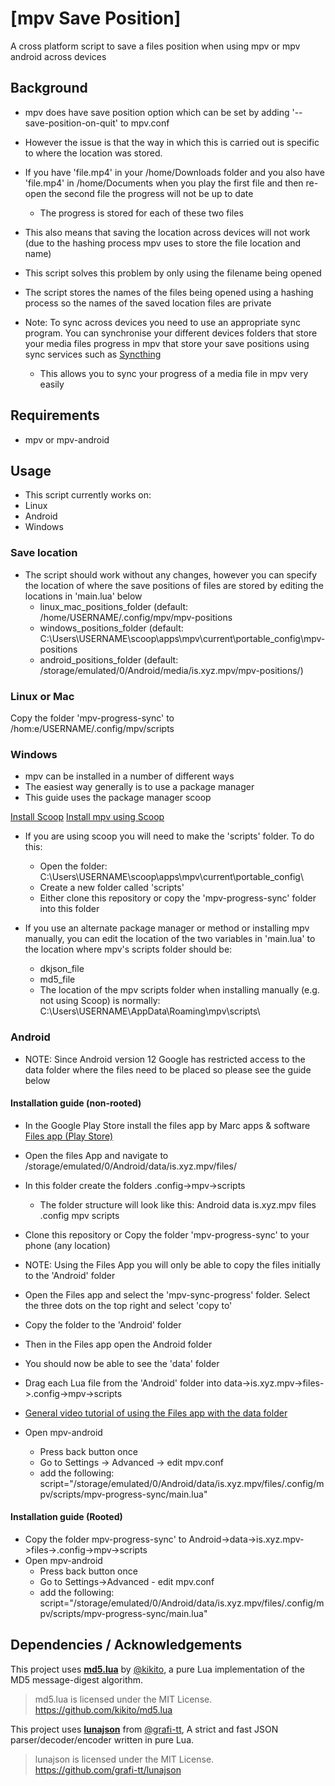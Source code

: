# [mpv Save Position]

A cross platform script to save a files position when using mpv or mpv android across devices

## Background

- mpv does have save position option which can be set by adding '--save-position-on-quit' to mpv.conf
- However the issue is that the way in which this is carried out is specific to where the location was stored.
- If you have 'file.mp4' in your /home/Downloads folder and you also have 'file.mp4' in /home/Documents when you play the first file and then re-open the second file the progress will not be up to date
  - The progress is stored for each of these two files
- This also means that saving the location across devices will not work (due to the hashing process mpv uses to store the file location and name)

- This script solves this problem by only using the filename being opened
- The script stores the names of the files being opened using a hashing process so the names of the saved location files are private
- Note: To sync across devices you need to use an appropriate sync program. You can synchronise your different devices folders that store your media files progress in mpv that store your save positions using sync services such as [Syncthing](https://syncthing.net/)
  - This allows you to sync your progress of a media file in mpv very easily

## Requirements

- mpv or mpv-android

## Usage

- This script currently works on:
- Linux
- Android
- Windows

### Save location

- The script should work without any changes, however you can specify the location of where the save positions of files are stored by editing the locations in 'main.lua' below
  - linux_mac_positions_folder (default: /home/USERNAME/.config/mpv/mpv-positions
  - windows_positions_folder (default: C:\Users\USERNAME\scoop\apps\mpv\current\portable_config\mpv-positions
  - android_positions_folder (default: /storage/emulated/0/Android/media/is.xyz.mpv/mpv-positions/)

### Linux or Mac

Copy the folder 'mpv-progress-sync' to /hom:e/USERNAME/.config/mpv/scripts

### Windows

- mpv can be installed in a number of different ways
- The easiest way generally is to use a package manager
- This guide uses the package manager scoop

[Install Scoop](https://scoop.sh)
[Install mpv using Scoop](https://scoop.sh/#/apps?q=mpv&id=b05b47128464d8969416289383fbfc69a47353e3)

- If you are using scoop you will need to make the 'scripts' folder. To do this:

  - Open the folder: C:\Users\USERNAME\scoop\apps\mpv\current\portable_config\
  - Create a new folder called 'scripts'
  - Either clone this repository or copy the 'mpv-progress-sync' folder into this folder

- If you use an alternate package manager or method or installing mpv manually, you can edit the location of the two variables in 'main.lua' to the location where mpv's scripts folder should be:
  - dkjson_file
  - md5_file
  - The location of the mpv scripts folder when installing manually (e.g. not using Scoop) is normally: C:\Users\USERNAME\AppData\Roaming\mpv\scripts\

### Android

- NOTE: Since Android version 12 Google has restricted access to the data folder where the files need to be placed so please see the guide below

#### Installation guide (non-rooted)

- In the Google Play Store install the files app by Marc apps & software [Files app (Play Store)](https://play.google.com/store/apps/details?id=com.marc.files)

- Open the files App and navigate to /storage/emulated/0/Android/data/is.xyz.mpv/files/
- In this folder create the folders .config->mpv->scripts

  - The folder structure will look like this:
    Android
    data
    is.xyz.mpv
    files
    .config
    mpv
    scripts

- Clone this repository or Copy the folder 'mpv-progress-sync' to your phone (any location)
- NOTE: Using the Files App you will only be able to copy the files initially to the 'Android' folder
- Open the Files app and select the 'mpv-sync-progress' folder. Select the three dots on the top right and select 'copy to'
- Copy the folder to the 'Android' folder
- Then in the Files app open the Android folder
- You should now be able to see the 'data' folder
- Drag each Lua file from the 'Android' folder into data->is.xyz.mpv->files->.config->mpv->scripts
- [General video tutorial of using the Files app with the data folder](https://www.youtube.com/watch?v=HGzRx_HxrmQ)

- Open mpv-android
  - Press back button once
  - Go to Settings -> Advanced -> edit mpv.conf
  - add the following: script="/storage/emulated/0/Android/data/is.xyz.mpv/files/.config/mpv/scripts/mpv-progress-sync/main.lua"

#### Installation guide (Rooted)

- Copy the folder mpv-progress-sync' to Android->data->is.xyz.mpv->files->.config->mpv->scripts
- Open mpv-android
  - Press back button once
  - Go to Settings->Advanced - edit mpv.conf
  - add the following: script="/storage/emulated/0/Android/data/is.xyz.mpv/files/.config/mpv/scripts/mpv-progress-sync/main.lua"

## Dependencies / Acknowledgements

This project uses [**md5.lua**](https://github.com/kikito/md5.lua) by [@kikito](https://github.com/kikito), a pure Lua implementation of the MD5 message-digest algorithm.

> md5.lua is licensed under the MIT License.  
> https://github.com/kikito/md5.lua

This project uses [**lunajson**](https://github.com/grafi-tt/lunajson) from [@grafi-tt](https://github.com/grafi-tt), A strict and fast JSON parser/decoder/encoder written in pure Lua.

> lunajson is licensed under the MIT License.  
> https://github.com/grafi-tt/lunajson
